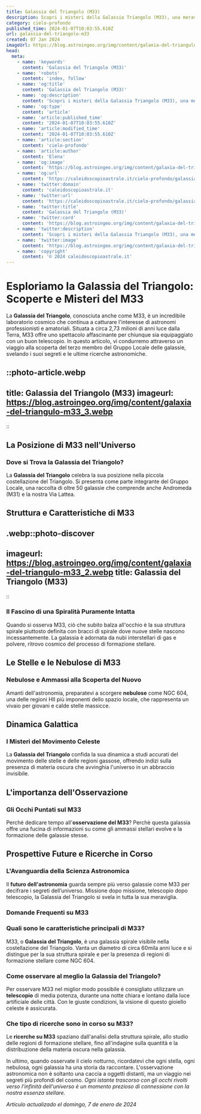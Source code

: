 ```yaml
---
title: Galassia del Triangolo (M33)
description: Scopri i misteri della Galassia Triangolo (M33), una meraviglia celeste piena di stelle e nebulose. Esplora con noi il suo splendore!
category: cielo-profondo
published_time: 2024-01-07T10:03:55.610Z
url: galassia-del-triangolo-m33
created: 07 Jan 2024
imageUrl: https://blog.astroingeo.org/img/content/galaxia-del-triangulo-m33_3.webp
head:
  meta:
    - name: 'keywords'
      content: 'Galassia del Triangolo (M33)'
    - name: 'robots'
      content: 'index, follow'
    - name: 'og:title'
      content: 'Galassia del Triangolo (M33)'
    - name: 'og:description'
      content: 'Scopri i misteri della Galassia Triangolo (M33), una meraviglia celeste piena di stelle e nebulose. Esplora con noi il suo splendore!'
    - name: 'og:type'
      content: 'article'
    - name: 'article:published_time'
      content: '2024-01-07T10:03:55.610Z'
    - name: 'article:modified_time'
      content: '2024-01-07T10:03:55.610Z'
    - name: 'article:section'
      content: 'cielo-profondo'
    - name: 'article:author'
      content: 'Elena'
    - name: 'og:image'
      content: 'https://blog.astroingeo.org/img/content/galaxia-del-triangulo-m33_3.webp'
    - name: 'og:url'
      content: 'https://caleidoscopioastrale.it/cielo-profondo/galassia-del-triangolo-m33'
    - name: 'twitter:domain'
      content: 'caleidoscopioastrale.it'
    - name: 'twitter:url'
      content: 'https://caleidoscopioastrale.it/cielo-profondo/galassia-del-triangolo-m33'
    - name: 'twitter:title'
      content: 'Galassia del Triangolo (M33)'
    - name: 'twitter:card'
      content: 'https://blog.astroingeo.org/img/content/galaxia-del-triangulo-m33_3.webp'
    - name: 'twitter:description'
      content: 'Scopri i misteri della Galassia Triangolo (M33), una meraviglia celeste piena di stelle e nebulose. Esplora con noi il suo splendore!'
    - name: 'twitter:image'
      content: 'https://blog.astroingeo.org/img/content/galaxia-del-triangulo-m33_3.webp'
    - name: 'copyright'
      content: '© 2024 caleidoscopioastrale.it'
---
```

# Esploriamo la Galassia del Triangolo: Scoperte e Misteri del M33

La **Galassia del Triangolo**, conosciuta anche come M33, è un incredibile laboratorio cosmico che continua a catturare l'interesse di astronomi professionisti e amatoriali. Situata a circa 2,73 milioni di anni luce dalla Terra, M33 offre uno spettacolo affascinante per chiunque sia equipaggiato con un buon telescopio. In questo articolo, vi condurremo attraverso un viaggio alla scoperta del terzo membro del Gruppo Locale delle galassie, svelando i suoi segreti e le ultime ricerche astronomiche.

::photo-article.webp
---
title: Galassia del Triangolo (M33)
imageurl: https://blog.astroingeo.org/img/content/galaxia-del-triangulo-m33_3.webp
---
::

## La Posizione di M33 nell'Universo

### Dove si Trova la Galassia del Triangolo?
La **Galassia del Triangolo** celebra la sua posizione nella piccola costellazione del Triangolo. Si presenta come parte integrante del Gruppo Locale, una raccolta di oltre 50 galassie che comprende anche Andromeda (M31) e la nostra Via Lattea.

## Struttura e Caratteristiche di M33

.webp::photo-discover
---
imageurl: https://blog.astroingeo.org/img/content/galaxia-del-triangulo-m33_2.webp
title: Galassia del Triangolo (M33)
---
::

### Il Fascino di una Spiralità Puramente Intatta
Quando si osserva M33, ciò che subito balza all'occhio è la sua struttura spirale piuttosto definita con bracci di spirale dove nuove stelle nascono incessantemente. La galassia è adornata da nubi interstellari di gas e polvere, ritrovo cosmico del processo di formazione stellare.

## Le Stelle e le Nebulose di M33

### Nebulose e Ammassi alla Scoperta del Nuovo
Amanti dell'astronomia, preparatevi a scorgere **nebulose** come NGC 604, una delle regioni HII più imponenti dello spazio locale, che rappresenta un vivaio per giovani e calde stelle massicce.

## Dinamica Galattica

### I Misteri del Movimento Celeste
La **Galassia del Triangolo** confida la sua dinamica a studi accurati del movimento delle stelle e delle regioni gassose, offrendo indizi sulla presenza di materia oscura che avvinghia l'universo in un abbraccio invisibile.

## L'importanza dell'Osservazione

### Gli Occhi Puntati sul M33
Perché dedicare tempo all'**osservazione del M33**? Perchè questa galassia offre una fucina di informazioni su come gli ammassi stellari evolve e la formazione delle galassie stesse. 

## Prospettive Future e Ricerche in Corso

### L'Avanguardia della Scienza Astronomica
Il **futuro dell'astronomia** guarda sempre più verso galassie come M33 per decifrare i segreti dell’universo. Missione dopo missione, telescopio dopo telescopio, la Galassia del Triangolo si svela in tutta la sua meraviglia.

### **Domande Frequenti su M33**

### Quali sono le caratteristiche principali di M33?
M33, o **Galassia del Triangolo**, è una galassia spirale visibile nella costellazione del Triangolo. Vanta un diametro di circa 60mila anni luce e si distingue per la sua struttura spirale e per la presenza di regioni di formazione stellare come NGC 604.

### Come osservare al meglio la Galassia del Triangolo?
Per osservare M33 nel miglior modo possibile è consigliato utilizzare un **telescopio** di media potenza, durante una notte chiara e lontano dalla luce artificiale delle città. Con le giuste condizioni, la visione di questo gioiello celeste è assicurata.

### Che tipo di ricerche sono in corso su M33?
Le **ricerche su M33** spaziano dall'analisi della struttura spirale, allo studio delle regioni di formazione stellare, fino all'indagine sulla quantità e la distribuzione della materia oscura nella galassia.

In ultimo, quando osservate il cielo notturno, ricordatevi che ogni stella, ogni nebulosa, ogni galassia ha una storia da raccontare. L'osservazione astronomica non è soltanto una caccia a oggetti distanti, ma un viaggio nei segreti più profondi del cosmo. *Ogni istante trascorso con gli occhi rivolti verso l'infinità dell'universo è un momento prezioso di connessione con la nostra essenza stellare.*

_Artículo actualizado el domingo, 7 de enero de 2024_